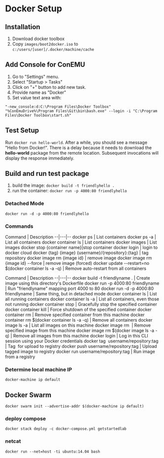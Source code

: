 # Docker Setup
## Installation
1. Download docker toolbox
2. Copy `images/boot2docker.iso` to `c:/users/[user]/.docker/machine/cache`

## Add Console for ConEMU
1. Go to "Settings" menu.
2. Select "Startup > Tasks"
3. Click on "+" button to add new task.
4. Provide name as "Docker"
5. Set value text area with:

```
"-new_console:d:C:\Program Files\Docker Toolbox" "%ConEmuDrive%\Program Files\Git\bin\bash.exe" --login -i "C:\Program Files\Docker Toolbox\start.sh"
```

## Test Setup
Run `docker run hello-world`.  After a while, you should see a message "Hello from Docker!".  There is a delay because it needs to download the **hello-world** package from the remote location.  Subsequent invocations will display the response immediately.

## Build and run test package
1. build the image: `docker build -t friendlyhello .`
2. run the container: `docker run -p 4000:80 friendlyhello`

### Detached Mode
`docker run -d -p 4000:80 friendlyhello`

### Commands
Command | Description
--|---|--
docker ps | List containers
docker ps -a | List all containers
docker container ls | List containers
docker images | List images
docker stop {container name}|stop container
docker login | login to docker cloud
docker {tag} {image} {username}/{repository}:{tag} | tag repository
docker image rm {image id} | remove image
docker image rm {image id} --force | remove image (forced)
docker update --restart=no $(docker container ls -a -q) | Remove auto-restart from all containers


Command | Description
--|---|--
docker build -t friendlyname .  | Create image using this directory's Dockerfile
docker run -p 4000:80 friendlyname  | Run "friendlyname" mapping port 4000 to 80
docker run -d -p 4000:80 friendlyname         | Same thing, but in detached mode
docker container ls                                | List all running containers
docker container ls -a             | List all containers, even those not running
docker container stop <hash>           | Gracefully stop the specified container
docker container kill <hash>         | Force shutdown of the specified container
docker container rm <hash>        | Remove specified container from this machine
docker container rm $(docker container ls -a -q)         | Remove all containers
docker image ls -a                             | List all images on this machine
docker image rm <image id>            | Remove specified image from this machine
docker image rm $(docker image ls -a -q)   | Remove all images from this machine
docker login             | Log in this CLI session using your Docker credentials
docker tag <image> username/repository:tag  | Tag <image> for upload to registry
docker push username/repository:tag            | Upload tagged image to registry
docker run username/repository:tag                   | Run image from a registry


### Determine local machine IP
`docker-machine ip default`

## Docker Swarm
`docker swarm init --advertise-addr $(docker-machine ip default)`

### deploy compose
`docker stack deploy -c docker-compose.yml getstartedlab`

### netcat
`docker run --net=host -ti ubuntu:14.04 bash`
